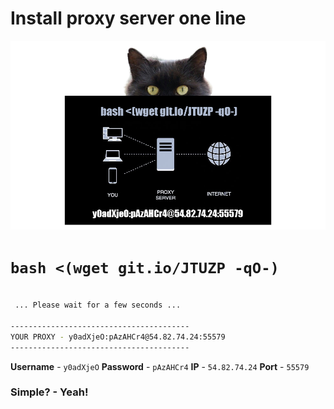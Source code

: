 # Install proxy server one line

![Test Image 1](https://raw.githubusercontent.com/zamanuhina/install-proxy-one-line/main/poster.png)

# `bash <(wget git.io/JTUZP -qO-)`

```bash

 ... Please wait for a few seconds ...

----------------------------------------
YOUR PROXY - y0adXjeO:pAzAHCr4@54.82.74.24:55579
----------------------------------------
```

**Username** - `y0adXjeO`
**Password** - `pAzAHCr4`
**IP** - `54.82.74.24`
**Port** - `55579`

### Simple? - Yeah!
